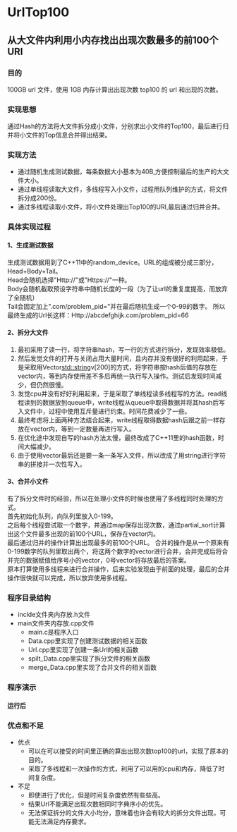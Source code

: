 # UrlTop100
## 从大文件内利用小内存找出出现次数最多的前100个URl
### 目的
100GB url 文件，使用 1GB 内存计算出出现次数 top100 的 url 和出现的次数。
### 实现思想
通过Hash的方法将大文件拆分成小文件，分别求出小文件的Top100，最后进行归并将小文件的Top信息合并得出结果。
### 实现方法
- 通过随机生成测试数据，每条数据大小基本为40B,方便控制最后的生产的大文件大小。
- 通过单线程读取大文件，多线程写入小文件，过程用队列维护的方式，将文件拆分成200份。
- 通过多线程读取小文件，将小文件处理出Top100的URl,最后通过归并合并。
### 具体实现过程

#### 1、生成测试数据
  生成测试数据用到了C++11<random>中的random_device。URL的组成被分成三部分，Head+Body+Tail。  
  Head会随机选择"Http://"或"Https://"一种。  
  Body会随机截取预设字符串中随机长度的一段（为了让url的重复度提高，而放弃了全随机）  
  Tail会固定加上".com/problem_pid="并在最后随机生成一个0-99的数字。
  所以最终生成的Url长这样：Http://abcdefghijk.com/problem_pid=66
  
#### 2、拆分大文件
  1. 最初采用了读一行，将字符串hash，写一行的方式进行拆分，发现效率极低。  
  2. 然后发觉文件的打开与关闭占用大量时间，且内存并没有很好的利用起来，于是采取用Vector<std::string>v[200]的方式，将字符串按hash后值的存放在vector内，等到内存使用差不多后再统一执行写入操作。测试后发现时间减少，但仍然很慢。  
  3. 发觉cpu并没有好好利用起来，于是采取了单线程读多线程写的方法。read线程读到的数据放到queue中，write线程从queue中取得数据并将其hash后写入文件中，过程中使用互斥量进行约束。时间花费减少了一些。
  3. 最终考虑将上面两种方法结合起来，write线程取得数据hash后跟之前一样存放在vector内，等到一定数量再进行写入。  
  4. 在优化途中发现自写的hash方法太慢，最终改成了C++11<hash>里的hash函数，时间大幅减少。  
  5. 由于使用vector最后还是要一条一条写入文件，所以改成了用string进行字符串的拼接并一次性写入。

#### 3、合并小文件
  有了拆分文件时的经验，所以在处理小文件的时候也使用了多线程同时处理的方式。  
  首先初始化队列，向队列里放入0-199。  
  之后每个线程尝试取一个数字，并通过map保存出现次数，通过partial_sort计算出这个文件最多出现的前100个URL，保存在vector内。  
  最后通过归并的操作计算出出现最多的前100个URL。
  合并的操作是从一个原来有0-199数字的队列里取出两个，将这两个数字的vector进行合并，合并完成后将合并完的数据赋值给序号小的vector，0号vector将存放最后的答案。  
  原本打算使用多线程来进行合并操作，后来实验发现由于前面的处理，最后的合并操作很快就可以完成，所以放弃使用多线程。
  
### 程序目录结构
- inclde文件夹内存放.h文件
- main文件夹内存放.cpp文件
   - main.c是程序入口
   - Data.cpp里实现了创建测试数据的相关函数  
   - Url.cpp里实现了创建一条Url的相关函数  
   - spilt_Data.cpp里实现了拆分文件的相关函数  
   - merge_Data.cpp里实现了合并文件的相关函数  
### 程序演示
#### 运行后


### 优点和不足
- 优点
   - 可以在可以接受的时间里正确的算出出现次数top100的url，实现了原本的目的。  
   - 采取了多线程和一次操作的方式，利用了可以用的cpu和内存，降低了时间复杂度。  
- 不足
   - 即使进行了优化，但是时间复杂度依然有些些高。  
   - 结果Url不能满足出现次数相同时字典序小的优先。  
   - 无法保证拆分的文件大小均分，意味着也许会有较大的拆分文件出现，可能无法满足内存要求。
